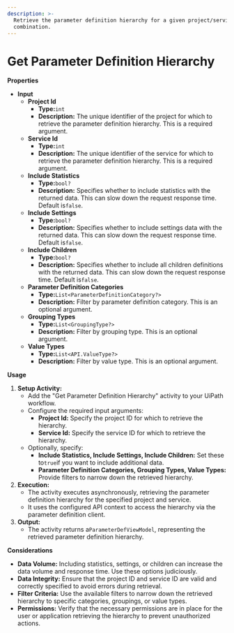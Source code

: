 ```yaml
---
description: >-
  Retrieve the parameter definition hierarchy for a given project/service
  combination.
---
```


# Get Parameter Definition Hierarchy

**Properties**

* **Input**
  * **Project Id**
    * **Type:**`int`
    * **Description:** The unique identifier of the project for which to retrieve the parameter definition hierarchy. This is a required argument.
  * **Service Id**
    * **Type:**`int`
    * **Description:** The unique identifier of the service for which to retrieve the parameter definition hierarchy. This is a required argument.
  * **Include Statistics**
    * **Type:**`bool?`
    * **Description:** Specifies whether to include statistics with the returned data. This can slow down the request response time. Default is`false`.
  * **Include Settings**
    * **Type:**`bool?`
    * **Description:** Specifies whether to include settings data with the returned data. This can slow down the request response time. Default is`false`.
  * **Include Children**
    * **Type:**`bool?`
    * **Description:** Specifies whether to include all children definitions with the returned data. This can slow down the request response time. Default is`false`.
  * **Parameter Definition Categories**
    * **Type:**`List<ParameterDefinitionCategory?>`
    * **Description:** Filter by parameter definition category. This is an optional argument.
  * **Grouping Types**
    * **Type:**`List<GroupingType?>`
    * **Description:** Filter by grouping type. This is an optional argument.
  * **Value Types**
    * **Type:**`List<API.ValueType?>`
    * **Description:** Filter by value type. This is an optional argument.

**Usage**

1. **Setup Activity:**
   * Add the "Get Parameter Definition Hierarchy" activity to your UiPath workflow.
   * Configure the required input arguments:
     * **Project Id:** Specify the project ID for which to retrieve the hierarchy.
     * **Service Id:** Specify the service ID for which to retrieve the hierarchy.
   * Optionally, specify:
     * **Include Statistics, Include Settings, Include Children:** Set these to`true`if you want to include additional data.
     * **Parameter Definition Categories, Grouping Types, Value Types:** Provide filters to narrow down the retrieved hierarchy.
2. **Execution:**
   * The activity executes asynchronously, retrieving the parameter definition hierarchy for the specified project and service.
   * It uses the configured API context to access the hierarchy via the parameter definition client.
3. **Output:**
   * The activity returns a`ParameterDefViewModel`, representing the retrieved parameter definition hierarchy.

**Considerations**

* **Data Volume:** Including statistics, settings, or children can increase the data volume and response time. Use these options judiciously.
* **Data Integrity:** Ensure that the project ID and service ID are valid and correctly specified to avoid errors during retrieval.
* **Filter Criteria:** Use the available filters to narrow down the retrieved hierarchy to specific categories, groupings, or value types.
* **Permissions:** Verify that the necessary permissions are in place for the user or application retrieving the hierarchy to prevent unauthorized actions.

